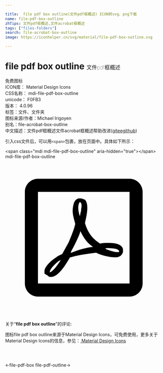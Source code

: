 ```yaml
---

title:  file pdf box outline(文件pdf框概述) ICON转svg、png下载
name: file-pdf-box-outline
zhTips: 文件pdf框概述,文件acrobat框概述
tags: ["files-folders"]
search: file-acrobat-box-outline
image: https://iconhelper.cn/svg/material/file-pdf-box-outline.svg

---
```


# file pdf box outline  <small style="font-size: 60%;font-weight: 100">文件pdf框概述</small>


<div class="detail-page">
<p>
<span><span class="badge-success badge">免费图标</span> </span>
<br/>
<span>
ICON库：
<span class="badge-secondary badge">Material Design Icons</span> 
</span>
<br/>
<span>
CSS名称：
<span class="badge-secondary badge">mdi-file-pdf-box-outline</span> 
</span>
<br/>
<span>
unicode：
<span class="badge-secondary badge">F0FB3</span> 
<copy-btn content='F0FB3' btn-title=""></copy-btn>
<copy-btn :content='String.fromCodePoint(parseInt("F0FB3", 16))' btn-title="复制U"></copy-btn>
</span>
<br/>
<span>
版本：
<span class="badge-secondary badge">4.0.96</span> 
</span><br/><span>标签：<span class="badge-light badge"><router-link to="/tags/files-folders.html">文件、文件夹</router-link></span></span>
<br/>
<span>图标来源/作者：<span class="badge-light badge">Michael Irigoyen</span></span> 
<br/>
<span>别名：<span class="badge-light badge">file-acrobat-box-outline</span></span><br/><span class="zh-detail">中文描述：<span class="badge-primary badge">文件pdf框概述</span><span class="badge-primary badge">文件acrobat框概述</span><span class="help-link"><span>帮助改进</span>(<a href="https://gitee.com/liuwave/icon-helper/edit/master/json/material/file-pdf-box-outline.json" target="_blank" rel="noopener noreferrer">gitee</a><a href="https://github.com/liuwave/icon-helper/edit/master/json/material/file-pdf-box-outline.json" target="_blank" rel="noopener noreferrer">github</a></span>)</span><br/>
</p>
</div>
<div class="alert alert-dark">
  <i class="mdi mdi-file-pdf-box-outline mdi-48px"></i>
  <i class="mdi mdi-file-pdf-box-outline mdi-36px"></i>
  <i class="mdi mdi-file-pdf-box-outline mdi-24px"></i>
  <i class="mdi mdi-file-pdf-box-outline mdi-18px"></i>
</div>
<div>
  <p>引入css文件后，可以用<code>&lt;span&gt;</code>包裹，放在页面中。具体如下所示：    
  </p>
  <div class="alert alert-primary" style="font-size: 14px">
    &lt;span class="mdi mdi-file-pdf-box-outline" aria-hidden="true"&gt;&lt;/span&gt;
    <copy-btn content='<span class="mdi mdi-file-pdf-box-outline" aria-hidden="true"></span>'></copy-btn>
  </div>
  <div class="alert alert-secondary">
    <i class="mdi mdi-file-pdf-box-outline"
    style="font-size: 24px"
    aria-hidden="true"></i> mdi-file-pdf-box-outline
    <copy-btn content="mdi-file-pdf-box-outline" btn-title="复制图标名称"></copy-btn>
  </div>
</div>
<div id="svg" class="svg-wrap">
<svg xmlns="http://www.w3.org/2000/svg" viewBox="0 0 24 24"><path d="M19 3H5C3.9 3 3 3.9 3 5V19C3 20.1 3.9 21 5 21H19C20.1 21 21 20.1 21 19V5C21 3.9 20.1 3 19 3M19 5V19H5V5H19M17.9 13.5C17.6 13 16.9 12.8 15.7 12.8C15.3 12.8 14.9 12.8 14.5 12.9C14.2 12.7 13.9 12.5 13.7 12.3C13.1 11.8 12.5 10.9 12.2 9.8V9.7C12.5 8.4 12.8 6.9 12.2 6.2C11.9 6.1 11.7 6 11.5 6H11.3C10.9 6 10.6 6.4 10.5 6.7C10.1 8 10.4 8.7 10.7 9.9C10.5 10.8 10.1 11.7 9.7 12.7C9.3 13.4 9 14 8.7 14.5C8.3 14.7 8 14.8 7.8 15C6.7 15.7 6.1 16.5 6 17V17.5L6.5 17.8C6.7 18 6.8 18 7 18C7.8 18 8.7 17.1 9.9 15H10C11 14.7 12.2 14.5 13.9 14.3C14.9 14.8 16.1 15 16.8 15C17.2 15 17.5 14.9 17.7 14.7C17.9 14.5 18 14.3 18 14.1C18 13.8 18 13.6 17.9 13.5M6.8 17.3C6.8 16.9 7.3 16.3 8 15.7C8.1 15.6 8.3 15.5 8.5 15.4C7.8 16.5 7.2 17.2 6.8 17.3M11.3 6.7C11.3 6.7 11.3 6.6 11.4 6.6H11.5C11.7 6.8 11.7 7.1 11.6 7.7V7.9C11.5 8.1 11.5 8.4 11.4 8.7C11.1 7.8 11.1 7.1 11.3 6.7M10.1 14.3H10C10.1 14 10.3 13.7 10.5 13.3C10.9 12.5 11.3 11.7 11.5 11C11.9 11.9 12.4 12.6 13 13.1C13.1 13.2 13.3 13.3 13.4 13.4C12.5 13.5 11.3 13.8 10.1 14.3M17.3 14.2H17.1C16.7 14.2 16 14 15.3 13.7C15.4 13.6 15.5 13.6 15.5 13.6C16.9 13.6 17.2 13.8 17.3 13.9L17.4 14C17.4 14.2 17.4 14.2 17.3 14.2Z" /></svg>
</div>
<detail full-name='mdi-file-pdf-box-outline'></detail>
<div class="icon-detail__container">
<p>关于“<b>file pdf box outline</b>”的评论:</p>
</div>
<Vssue title="关于“file pdf box outline”的评论" />    
<div><p>图标file pdf box outline来源于Material Design Icons，可免费使用，更多关于 Material Design Icons的信息，参见：<a target="_blank" href="https://iconhelper.cn/material.html"> Material Design Icons</a>
</p></div>

<div style="padding:2rem 0 " class="page-nav"><p class="inner"><span class="prev">←<router-link to="/icon/file-pdf-box.html">file-pdf-box</router-link></span> <span class="next"><router-link to="/icon/file-pdf-outline.html">file-pdf-outline</router-link>→</span></p></div>

